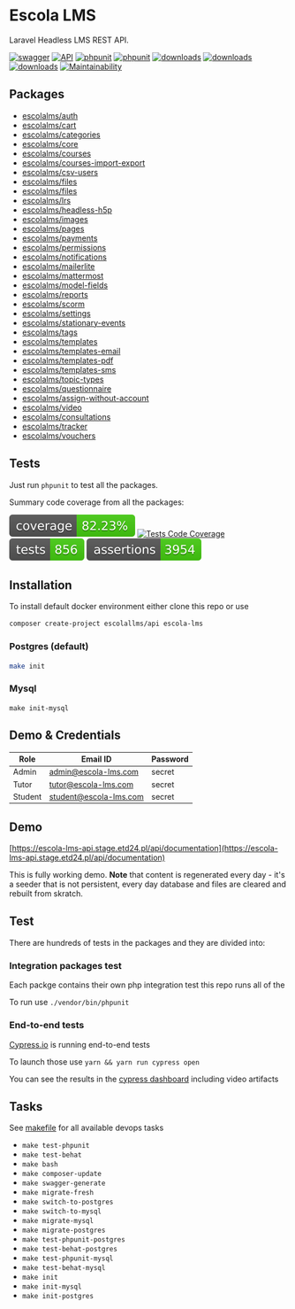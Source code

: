 # Escola LMS

Laravel Headless LMS REST API.

[![swagger](https://img.shields.io/badge/documentation-swagger-green)](https://escola-lms-api.stage.etd24.pl/api/documentation)
[![API](https://img.shields.io/endpoint?url=https://dashboard.cypress.io/badge/simple/kmx5cw&style=flat&logo=cypress)](https://dashboard.cypress.io/projects/kmx5cw/runs)
[![phpunit](https://github.com/EscolaLMS/API/actions/workflows/phpunit-tests.yml/badge.svg)](https://github.com/EscolaLMS/API/actions/workflows/phpunit-tests.yml)
[![phpunit](https://github.com/EscolaLMS/API/actions/workflows/cypress.yml/badge.svg)](https://github.com/EscolaLMS/API/actions/workflows/cypress.yml)
[![downloads](https://img.shields.io/packagist/dt/escolalms/api)](https://packagist.org/packages/escolalms/api)
[![downloads](https://img.shields.io/packagist/v/escolalms/api)](https://packagist.org/packages/escolalms/api)
[![downloads](https://img.shields.io/packagist/l/escolalms/api)](https://packagist.org/packages/escolalms/api)
[![Maintainability](https://api.codeclimate.com/v1/badges/68b4fbde49bcd465e482/maintainability)](https://codeclimate.com/github/EscolaLMS/API/maintainability)

## Packages

- [escolalms/auth](https://packagist.org/packages/escolalms/auth)
- [escolalms/cart](https://packagist.org/packages/escolalms/cart)
- [escolalms/categories](https://packagist.org/packages/escolalms/categories)
- [escolalms/core](https://packagist.org/packages/escolalms/core)
- [escolalms/courses](https://packagist.org/packages/escolalms/courses)
- [escolalms/courses-import-export](https://packagist.org/packages/escolalms/courses-import-export)
- [escolalms/csv-users](https://packagist.org/packages/escolalms/csv-users)
- [escolalms/files](https://packagist.org/packages/escolalms/fakturownia-integration)
- [escolalms/files](https://packagist.org/packages/escolalms/files)
- [escolalms/lrs](https://packagist.org/packages/escolalms/lrs)
- [escolalms/headless-h5p](https://packagist.org/packages/escolalms/headless-h5p)
- [escolalms/images](https://packagist.org/packages/escolalms/images)
- [escolalms/pages](https://packagist.org/packages/escolalms/pages)
- [escolalms/payments](https://packagist.org/packages/escolalms/payments)
- [escolalms/permissions](https://packagist.org/packages/escolalms/permissions)
- [escolalms/notifications](https://packagist.org/packages/escolalms/notifications)
- [escolalms/mailerlite](https://packagist.org/packages/escolalms/mailerlite)
- [escolalms/mattermost](https://packagist.org/packages/escolalms/mattermost)
- [escolalms/model-fields](https://packagist.org/packages/escolalms/model-fields)
- [escolalms/reports](https://packagist.org/packages/escolalms/reports)
- [escolalms/scorm](https://packagist.org/packages/escolalms/scorm)
- [escolalms/settings](https://packagist.org/packages/escolalms/settings)
- [escolalms/stationary-events](https://packagist.org/packages/escolalms/stationary-events)
- [escolalms/tags](https://packagist.org/packages/escolalms/tags)
- [escolalms/templates](https://packagist.org/packages/escolalms/templates)
- [escolalms/templates-email](https://packagist.org/packages/escolalms/templates-email)
- [escolalms/templates-pdf](https://packagist.org/packages/escolalms/templates-pdf)
- [escolalms/templates-sms](https://packagist.org/packages/escolalms/templates-sms)
- [escolalms/topic-types](https://packagist.org/packages/topic-types/topic-types)
- [escolalms/questionnaire](https://packagist.org/packages/escolalms/questionnaire)
- [escolalms/assign-without-account](https://packagist.org/packages/escolalms/assign-without-account)
- [escolalms/video](https://packagist.org/packages/escolalms/video)
- [escolalms/consultations](https://packagist.org/packages/escolalms/consultations)
- [escolalms/tracker](https://packagist.org/packages/escolalms/tracker)
- [escolalms/vouchers](https://packagist.org/packages/escolalms/vouchers)

## Tests

Just run `phpunit` to test all the packages.

Summary code coverage from all the packages:

[![cc](https://raw.githubusercontent.com/EscolaLMS/API/develop/tests/cc-badge.svg)](https://github.com/EscolaLMS/API/actions/workflows/phpunit-cc.yml)
[![Tests Code Coverage](https://github.com/EscolaLMS/API/actions/workflows/phpunit-cc.yml/badge.svg)](https://github.com/EscolaLMS/API/actions/workflows/phpunit-cc.yml)
[![cc](https://raw.githubusercontent.com/EscolaLMS/API/develop/tests/cc-tests.svg)](https://github.com/EscolaLMS/API/actions/workflows/phpunit-cc.yml)
[![cc](https://raw.githubusercontent.com/EscolaLMS/API/develop/tests/cc-assertions.svg)](https://github.com/EscolaLMS/API/actions/workflows/phpunit-cc.yml)

## Installation

To install default docker environment either clone this repo or use

```bash
composer create-project escolallms/api escola-lms
```

### Postgres (default)

```sh
make init
```

### Mysql

```
make init-mysql
```

## Demo & Credentials

| Role    | Email ID               | Password |
| ------- | ---------------------- | -------- |
| Admin   | admin@escola-lms.com   | secret   |
| Tutor   | tutor@escola-lms.com   | secret   |
| Student | student@escola-lms.com | secret   |

## Demo

[https://escola-lms-api.stage.etd24.pl/api/documentation](https://escola-lms-api.stage.etd24.pl/api/documentation)

This is fully working demo. **Note** that content is regenerated every day - it's a seeder that is not persistent, every day database and files are cleared and rebuilt from skratch.

## Test

There are hundreds of tests in the packages and they are divided into:

### Integration packages test

Each packge contains their own php integration test this repo runs all of the

To run use `./vendor/bin/phpunit`

### End-to-end tests

[Cypress.io](https://docs.cypress.io/) is running end-to-end tests

To launch those use `yarn && yarn run cypress open`

You can see the results in the [cypress dashboard](https://dashboard.cypress.io/projects/kmx5cw/runs) including video artifacts

## Tasks

See [makefile](makefile) for all available devops tasks

- `make test-phpunit`
- `make test-behat`
- `make bash`
- `make composer-update`
- `make swagger-generate`
- `make migrate-fresh`
- `make switch-to-postgres`
- `make switch-to-mysql`
- `make migrate-mysql`
- `make migrate-postgres`
- `make test-phpunit-postgres`
- `make test-behat-postgres`
- `make test-phpunit-mysql`
- `make test-behat-mysql`
- `make init`
- `make init-mysql`
- `make init-postgres`
